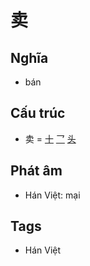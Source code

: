 # 卖

## Nghĩa

* bán

## Cấu trúc
* 卖 = [十](十.md) [乛](乛.md) [头](头.md)

## Phát âm

* Hán Việt: mại

## Tags
* Hán Việt

<script>window.HANZI_FIELD='卖';</script>
